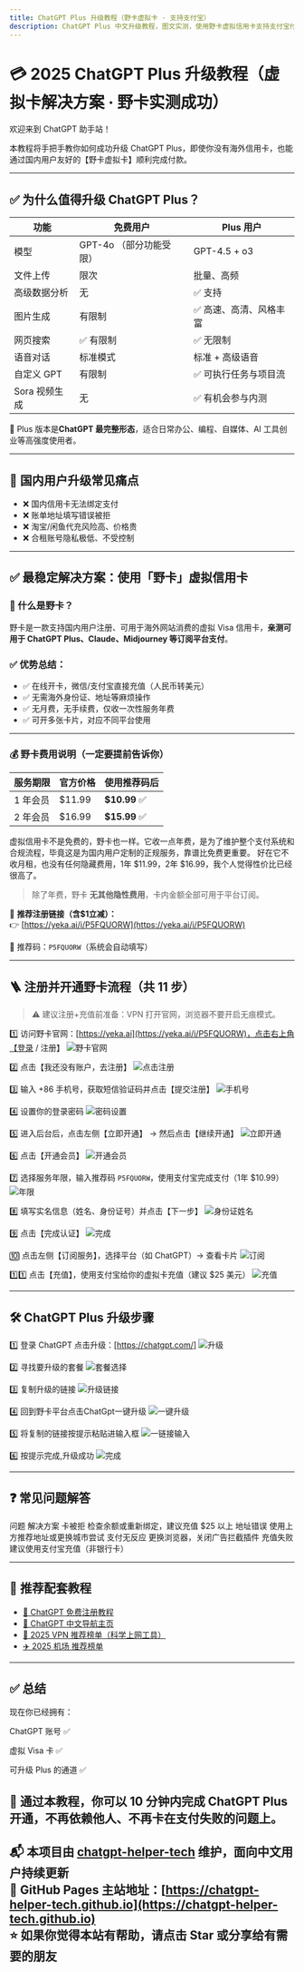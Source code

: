 ```yaml
---
title: ChatGPT Plus 升级教程（野卡虚拟卡 · 支持支付宝）
description: ChatGPT Plus 中文升级教程，图文实测，使用野卡虚拟信用卡支持支付宝付款，轻松升级 GPT-4 Plus，适合中国用户。
---
```


# 💳 2025 ChatGPT Plus 升级教程（虚拟卡解决方案 · 野卡实测成功）

欢迎来到 ChatGPT 助手站！

本教程将手把手教你如何成功升级 ChatGPT Plus，即使你没有海外信用卡，也能通过国内用户友好的【野卡虚拟卡】顺利完成付款。

---

## ✅ 为什么值得升级 ChatGPT Plus？

| 功能 | 免费用户 | Plus 用户 |
|------|-----------|------------|
| 模型 | GPT-4o （部分功能受限） | GPT-4.5  + o3 |
| 文件上传 | 限次 | 批量、高频 |
| 高级数据分析 | 无 | ✅ 支持 |
| 图片生成 | 有限制 | ✅ 高速、高清、风格丰富 |
| 网页搜索 | ✅ 有限制 | ✅ 无限制 |
| 语音对话 | 标准模式 | 标准 + 高级语音 |
| 自定义 GPT | 有限制 | ✅ 可执行任务与项目流 |
| Sora 视频生成 | 无 | ✅ 有机会参与内测 |

📌 Plus 版本是**ChatGPT 最完整形态**，适合日常办公、编程、自媒体、AI 工具创业等高强度使用者。

---

## 💢 国内用户升级常见痛点

- ❌ 国内信用卡无法绑定支付
- ❌ 账单地址填写错误被拒
- ❌ 淘宝/闲鱼代充风险高、价格贵
- ❌ 合租账号隐私极低、不受控制

---

## ✅ 最稳定解决方案：使用「野卡」虚拟信用卡

### 🔹 什么是野卡？

野卡是一款支持国内用户注册、可用于海外网站消费的虚拟 Visa 信用卡，**亲测可用于 ChatGPT Plus、Claude、Midjourney 等订阅平台支付**。

### ✅ 优势总结：

- ✅ 在线开卡，微信/支付宝直接充值（人民币转美元）
- ✅ 无需海外身份证、地址等麻烦操作
- ✅ 无月费，无手续费，仅收一次性服务年费
- ✅ 可开多张卡片，对应不同平台使用

---

### 💰 野卡费用说明（一定要提前告诉你）

| 服务期限 | 官方价格 | 使用推荐码后 |
|----------|-----------|----------------|
| 1 年会员 | $11.99 | **$10.99** ✅ |
| 2 年会员 | $16.99 | **$15.99** ✅ |

虚拟信用卡不是免费的，野卡也一样。它收一点年费，是为了维护整个支付系统和合规流程，毕竟这是为国内用户定制的正规服务，靠谱比免费更重要。
好在它不收月租，也没有任何隐藏费用，1年 $11.99，2年 $16.99，我个人觉得性价比已经很高了。

> 除了年费，野卡 **无其他隐性费用**，卡内金额全部可用于平台订阅。

📎 **推荐注册链接（含$1立减）：**  
👉 [https://yeka.ai/i/P5FQUORW](https://yeka.ai/i/P5FQUORW)

📎 推荐码：`P5FQUORW`（系统会自动填写）

---

## 🪜 注册并开通野卡流程（共 11 步）

> ⚠️ 建议注册+充值前准备：VPN 打开官网，浏览器不要开启无痕模式。

1️⃣ 访问野卡官网：[https://yeka.ai](https://yeka.ai/i/P5FQUORW)，点击右上角【登录 / 注册】
![野卡官网](./assets/step_1.jpg)


2️⃣ 点击【我还没有账户，去注册】
![点击注册](./assets/step_2.jpg)

3️⃣ 输入 +86 手机号，获取短信验证码并点击【提交注册】
![手机号](./assets/step_3.jpg)

4️⃣ 设置你的登录密码
![密码设置](./assets/step_4.jpg)

5️⃣ 进入后台后，点击左侧【立即开通】 → 然后点击【继续开通】
![立即开通](./assets/step_5.jpg)


6️⃣ 点击【开通会员】
![开通会员](./assets/step_6.jpg)


7️⃣ 选择服务年限，输入推荐码 `P5FQUORW`，使用支付宝完成支付（1年 $10.99）
![年限](./assets/step_7.jpg)


8️⃣ 填写实名信息（姓名、身份证号）并点击【下一步】
![身份证姓名](./assets/step_8.jpg)

9️⃣ 点击【完成认证】
![完成](./assets/step_9.jpg)


🔟 点击左侧【订阅服务】，选择平台（如 ChatGPT）→ 查看卡片
![订阅](./assets/step_10.jpg)


1️⃣1️⃣ 点击【充值】，使用支付宝给你的虚拟卡充值（建议 $25 美元）
![充值](./assets/step_11.jpg)


---

## 🛠 ChatGPT Plus 升级步骤

1️⃣ 登录 ChatGPT 点击升级：[https://chatgpt.com/]
![升级](./assets/plus_1.jpg)


2️⃣ 寻找要升级的套餐
![套餐选择](./assets/plus_2.jpg)


3️⃣ 复制升级的链接
![升级链接](./assets/plus_3.jpg)

4️⃣ 回到野卡平台点击ChatGpt一键升级
![一键升级](./assets/plus_4.jpg)

5️⃣ 将复制的链接按提示粘贴进输入框
![一链接输入](./assets/plus_5.jpg)

6️⃣ 按提示完成,升级成功
![完成](./assets/plus_6.jpg)

---

## ❓ 常见问题解答

问题	解决方案
卡被拒	检查余额或重新绑定，建议充值 $25 以上
地址错误	使用上方推荐地址或更换城市尝试
支付无反应	更换浏览器，关闭广告拦截插件
充值失败	建议使用支付宝充值（非银行卡）

---

## 🧩 推荐配套教程

- [📘 ChatGPT 免费注册教程](https://chatgpt-helper-tech.github.io/chatgpt-register-guide/)
- [📘 ChatGPT 中文导航主页](https://chatgpt-helper-tech.github.io/)
- [🔐 2025 VPN 推荐榜单（科学上网工具）](https://chatgpt-helper-tech.github.io/network-access/)
- [✈️ 2025 机场 推荐榜单 ](https://chatgpt-helper-tech.github.io/airport-access/)


---

## ✅ 总结

现在你已经拥有：

ChatGPT 账号 ✅

虚拟 Visa 卡 ✅

可升级 Plus 的通道 ✅

📌 通过本教程，你可以 10 分钟内完成 ChatGPT Plus 开通，不再依赖他人、不再卡在支付失败的问题上。
---

📬 本项目由 [chatgpt-helper-tech](https://github.com/chatgpt-helper-tech) 维护，面向中文用户持续更新  
📂 GitHub Pages 主站地址：[https://chatgpt-helper-tech.github.io](https://chatgpt-helper-tech.github.io)  
⭐ 如果你觉得本站有帮助，请点击 Star 或分享给有需要的朋友  
---

